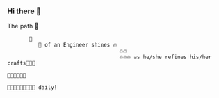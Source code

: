 ### Hi there 👋

The path 👣 
           
           👣
              👣 of an Engineer shines 🔥 
                                        🔥🔥
                                        🔥🔥🔥 as he/she refines his/her crafts👨🏾‍💻
                                                                                👨🏾‍💻👩🏾‍💻
                                                                                👩🏾‍💻👨🏾‍💻👨🏾‍💻 daily! 
                                                                                        

<!--
**iyinraphael/iyinraphael** is a ✨ _special_ ✨ repository because its `README.md` (this file) appears on your GitHub profile.

Here are some ideas to get you started:

- 🔭 I’m currently working on ...
- 🌱 I’m currently learning ...
- 👯 I’m looking to collaborate on ...
- 🤔 I’m looking for help with ...
- 💬 Ask me about ...
- 📫 How to reach me: ...
- 😄 Pronouns: ...
- ⚡ Fun fact: ...
-->

